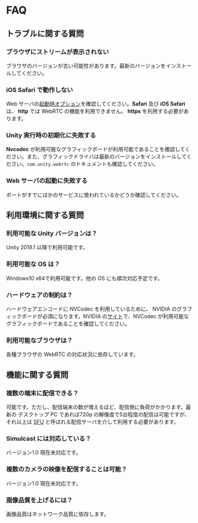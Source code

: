 # FAQ

## トラブルに関する質問

### ブラウザにストリームが表示されない

ブラウザのバージョンが古い可能性があります。最新のバージョンをインストールしてください。

### iOS Safari で動作しない

Web サーバの[起動時オプション](webserver.md)を確認してください。**Safari** 及び **iOS Safari** は、 **http** では WebRTC の機能を利用できません。 **https** を利用する必要があります。

### Unity 実行時の初期化に失敗する

**Nvcodec** が利用可能なグラフィックボードが利用可能であることを確認してください。また、グラフィックドライバは最新のバージョンをインストールしてください。`com.unity.webrtc` のドキュメントも確認してください。

### Web サーバの起動に失敗する

ポートがすでにほかのサービスに使われているかどうか確認してください。

## 利用環境に関する質問

### 利用可能な Unity バージョンは？

Unity 2019.1 以降で利用可能です。

### 利用可能な OS は？

Windows10 x64で利用可能です。他の OS にも順次対応予定です。

### ハードウェアの制約は？

ハードウェアエンコードに NVCodec を利用しているために、 NVIDIA のグラフィックボードが必須になります。NVIDIA の[サイト](https://developer.nvidia.com/video-encode-decode-gpu-support-matrix)で、NVCodec が利用可能なグラフィックボードであることを確認してください。

### 利用可能なブラウザは？

各種ブラウザの WebRTC の対応状況に依存しています。

## 機能に関する質問

### 複数の端末に配信できる？

可能です。ただし、配信端末の数が増えるほど、配信側に負荷がかかります。最新の デスクトップ PC であれば720p の解像度で5台程度の配信は可能ですが、それ以上は [SFU](https://webrtcglossary.com/sfu/) と呼ばれる配信サーバを介して利用する必要があります。

### Simulcast には対応している？

バージョン1.0 現在未対応です。

### 複数のカメラの映像を配信することは可能？

バージョン1.0 現在未対応です。

### 画像品質を上げるには？

画像品質はネットワーク品質に依存します。



